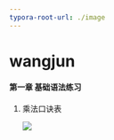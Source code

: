 ```yaml
---
typora-root-url: ./image
---
```


# wangjun
#### 第一章 基础语法练习

1. 乘法口诀表

   ![](/Multiplication-table.png)

   

